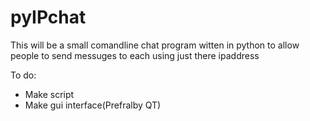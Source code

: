 pyIPchat
========

This will be a small comandline chat program witten in python to allow people to send messuges to each using just there ipaddress

To do:
<ul>
 <li>Make script</li>
 <li>Make gui interface(Prefralby QT)</li>
</ul> 
